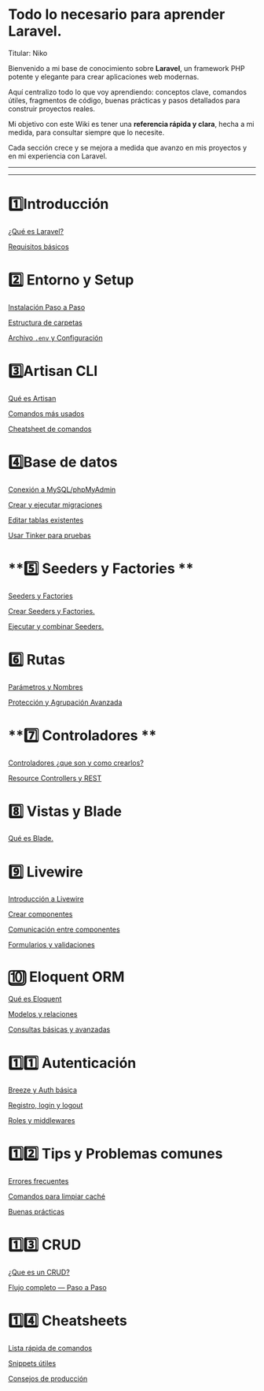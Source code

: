 # Todo lo necesario para aprender Laravel.

Titular: Niko

Bienvenido a mi base de conocimiento sobre **Laravel**, un framework PHP potente y elegante para crear aplicaciones web modernas.

Aquí centralizo todo lo que voy aprendiendo: conceptos clave, comandos útiles, fragmentos de código, buenas prácticas y pasos detallados para construir proyectos reales.

Mi objetivo con este Wiki es tener una **referencia rápida y clara**, hecha a mi medida, para consultar siempre que lo necesite.

Cada sección crece y se mejora a medida que avanzo en mis proyectos y en mi experiencia con Laravel.

---


---

# **1️⃣Introducción**

[ ¿Qué es Laravel?](Qué%20es%20Laravel.md)

[ Requisitos básicos](Requisitos%20básicos.md)

# **2️⃣ Entorno y Setup**

[Instalación Paso a Paso](Instalación%20Paso%20a%20Paso.md)

[Estructura de carpetas](Estructura%20de%20carpetas.md)

[Archivo `.env` y Configuración](Archivo%20env%20y%20Configuración.md)

# **3️⃣Artisan CLI**

[ Qué es Artisan](Qué%20es%20Artisan.md)

[Comandos más usados](Comandos%20más%20usados.md)

[Cheatsheet de comandos](Cheatsheet%20de%20comandos.md)

# **4️⃣Base de datos**

[Conexión a MySQL/phpMyAdmin](Conexión%20a%20MySQL%20phpMyAdmin.md)

[Crear y ejecutar migraciones](Crear%20y%20ejecutar%20migraciones.md)

[Editar tablas existentes](Editar%20tablas%20existentes.md)

[Usar Tinker para pruebas](Usar%20Tinker%20para%20pruebas.md)

# **5️⃣ Seeders y Factories **

[Seeders y Factories](Seeders%20y%20Factories.md)

[Crear Seeders y Factories.](Crear%20Seeders%20y%20Factories.md)

[Ejecutar y combinar Seeders.](Ejecutar%20y%20combinar%20Seeders.md)

# **6️⃣ Rutas**

[](Estructura%20y%20Tipos%20de%20Rutas.md)

[Parámetros y Nombres](Parámetros%20y%20Nombres.md)

[Protección y Agrupación Avanzada](Protección%20y%20Agrupación%20Avanzada.md)

# **7️⃣ Controladores **

[Controladores ¿que son y como crearlos?](Controladores%20¿que%20son%20y%20como%20crearlos.md)

[Resource Controllers y REST](Resource%20Controllers%20y%20REST.md)

[](Métodos%20(index,%20create,%20store…).md)

# **8️⃣ Vistas y Blade**

[Qué es Blade.](Qué%20es%20Blade.md)


# **9️⃣ Livewire**

[Introducción a Livewire](Introducción%20a%20Livewire.md)

[Crear componentes](Crear%20componentes.md)

[Comunicación entre componentes](Comunicación%20entre%20componentes.md)

[Formularios y validaciones](Formularios%20y%20validaciones.md)

# **🔟 Eloquent ORM**

[Qué es Eloquent](Qué%20es%20Eloquent.md)

[Modelos y relaciones](Modelos%20y%20relaciones.md)

[Consultas básicas y avanzadas](Consultas%20básicas%20y%20avanzadas.md)

# **1️⃣1️⃣ Autenticación**

[ Breeze y Auth básica](Breeze%20y%20Auth%20básica.md)

[Registro, login y logout](Registro,%20login%20y%20logout.md)

[Roles y middlewares](Roles%20y%20middlewares.md)

# **1️⃣2️⃣ Tips y Problemas comunes**

[Errores frecuentes](Errores%20frecuentes.md)

[Comandos para limpiar caché](Comandos%20para%20limpiar%20caché.md)

[Buenas prácticas](Buenas%20prácticas.md)

# **1️⃣3️⃣ CRUD**

[¿Que es un CRUD?](Que%20es%20un%20CRUD.md)

[Flujo completo — Paso a Paso](Flujo%20completo%20—%20Paso%20a%20Paso.md)

# **1️⃣4️⃣ Cheatsheets**

[Lista rápida de comandos](Lista%20rápida%20de%20comandos.md)

[Snippets útiles](Snippets%20útiles.md)

[Consejos de producción](Consejos%20de%20producción.md)